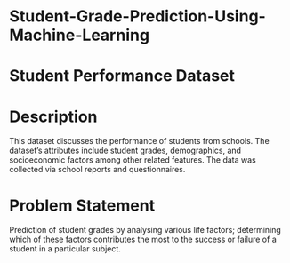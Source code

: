 # Student-Grade-Prediction-Using-Machine-Learning
# Student Performance Dataset

# Description
This dataset discusses the performance of students from schools. The dataset’s attributes include student grades, demographics, and socioeconomic factors among other related features. The data was collected via school reports and questionnaires.

# Problem Statement
Prediction of student grades by analysing various life factors; determining which of these factors contributes the most to the success or failure of a student in a particular subject.
